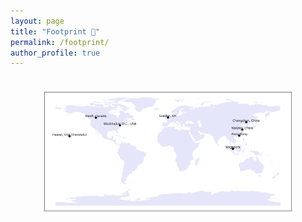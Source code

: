 ```yaml
---
layout: page
title: "Footprint 👣"
permalink: /footprint/
author_profile: true
---
```


<div style="text-align: center;">
  <img src="/images/my_figure.png" alt="World Map with Academic Footprints" style="max-width: 80%; height: auto; margin: 20px auto;">
</div>

<!-- ## Academic Journey

* **Singapore (2020-Present)**
  * PhD Student at Singapore Management University
  * Research in Reinforcement Learning and Optimization

* **A*STAR, Singapore (2023-Present)**
  * Research Intern at Institute for Infocomm Research
  * Working on Healthcare Analytics

* **Jilin University, China (2017-2020)**
  * Master's in Management Science and Engineering

* **Nanjing Agricultural University, China (2013-2017)**
  * Bachelor's in Information Management and Information Systems

## Conference Attendance
[List your conference attendances here]  -->